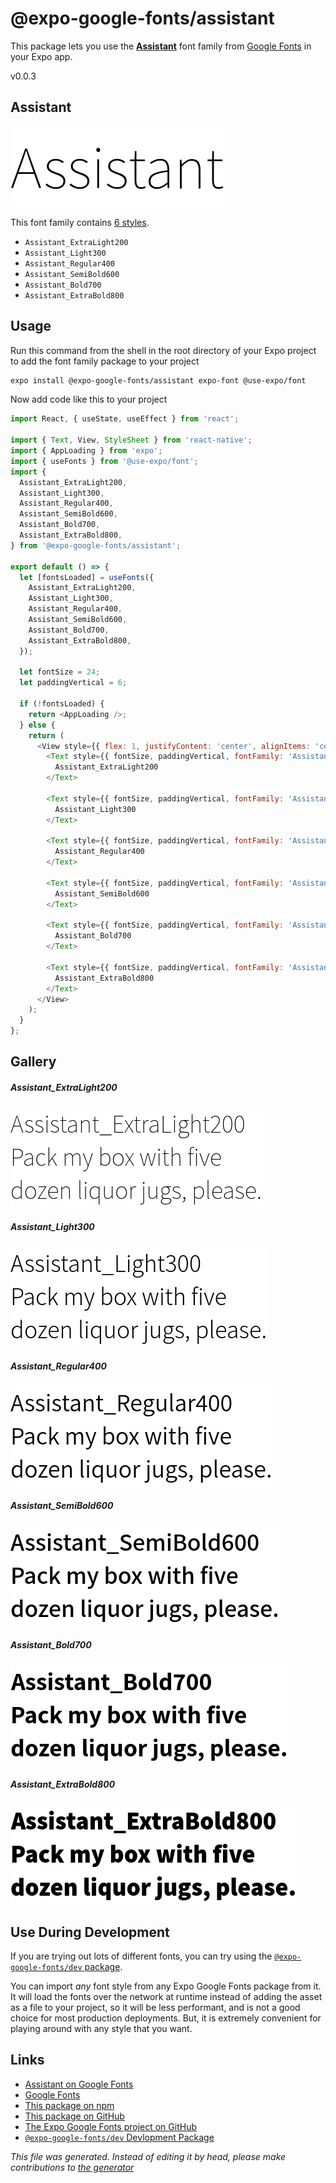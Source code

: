 # @expo-google-fonts/assistant

This package lets you use the [**Assistant**](https://fonts.google.com/specimen/Assistant) font family from [Google Fonts](https://fonts.google.com/) in your Expo app.

v0.0.3

## Assistant

![Assistant](./font-family.png)

This font family contains [6 styles](#gallery).

- `Assistant_ExtraLight200`
- `Assistant_Light300`
- `Assistant_Regular400`
- `Assistant_SemiBold600`
- `Assistant_Bold700`
- `Assistant_ExtraBold800`

## Usage

Run this command from the shell in the root directory of your Expo project to add the font family package to your project
```sh
expo install @expo-google-fonts/assistant expo-font @use-expo/font
```

Now add code like this to your project
```js
import React, { useState, useEffect } from 'react';

import { Text, View, StyleSheet } from 'react-native';
import { AppLoading } from 'expo';
import { useFonts } from '@use-expo/font';
import {
  Assistant_ExtraLight200,
  Assistant_Light300,
  Assistant_Regular400,
  Assistant_SemiBold600,
  Assistant_Bold700,
  Assistant_ExtraBold800,
} from '@expo-google-fonts/assistant';

export default () => {
  let [fontsLoaded] = useFonts({
    Assistant_ExtraLight200,
    Assistant_Light300,
    Assistant_Regular400,
    Assistant_SemiBold600,
    Assistant_Bold700,
    Assistant_ExtraBold800,
  });

  let fontSize = 24;
  let paddingVertical = 6;

  if (!fontsLoaded) {
    return <AppLoading />;
  } else {
    return (
      <View style={{ flex: 1, justifyContent: 'center', alignItems: 'center' }}>
        <Text style={{ fontSize, paddingVertical, fontFamily: 'Assistant_ExtraLight200' }}>
          Assistant_ExtraLight200
        </Text>

        <Text style={{ fontSize, paddingVertical, fontFamily: 'Assistant_Light300' }}>
          Assistant_Light300
        </Text>

        <Text style={{ fontSize, paddingVertical, fontFamily: 'Assistant_Regular400' }}>
          Assistant_Regular400
        </Text>

        <Text style={{ fontSize, paddingVertical, fontFamily: 'Assistant_SemiBold600' }}>
          Assistant_SemiBold600
        </Text>

        <Text style={{ fontSize, paddingVertical, fontFamily: 'Assistant_Bold700' }}>
          Assistant_Bold700
        </Text>

        <Text style={{ fontSize, paddingVertical, fontFamily: 'Assistant_ExtraBold800' }}>
          Assistant_ExtraBold800
        </Text>
      </View>
    );
  }
};

```

## Gallery

##### Assistant_ExtraLight200
![Assistant_ExtraLight200](./6f4c276bf1e4d52183015128074de4702a86fc31cce04f575a8ebef54a077c78.ttf.png)

##### Assistant_Light300
![Assistant_Light300](./ad7ba792736448061fddf24806abe616e89d7a21a00d169ac4bf95db35ffe9cc.ttf.png)

##### Assistant_Regular400
![Assistant_Regular400](./1ffb8d00a2bd6ab725bb34dc8eaf61737481f6b285988332e4f6a4b60279dbde.ttf.png)

##### Assistant_SemiBold600
![Assistant_SemiBold600](./1dc8095e8dddae977007770ce433f8ed1e374d0a83d7330ecea3b335109a4985.ttf.png)

##### Assistant_Bold700
![Assistant_Bold700](./81008b85f8a91125a8efe85a353982fe1b825def9ef33eed881b709a6debf250.ttf.png)

##### Assistant_ExtraBold800
![Assistant_ExtraBold800](./a7370c1c3e5649abcfa6f44475eed601eb070ab934a708081b87627827d5463a.ttf.png)


## Use During Development

If you are trying out lots of different fonts, you can try using the [`@expo-google-fonts/dev` package](https://www.npmjs.com/package/@expo-google-fonts/dev).

You can import *any* font style from any Expo Google Fonts package from it. It will load the fonts
over the network at runtime instead of adding the asset as a file to your project, so it will be 
less performant, and is not a good choice for most production deployments. But, it is extremely convenient
for playing around with any style that you want.

## Links

- [Assistant on Google Fonts](https://fonts.google.com/specimen/Assistant)
- [Google Fonts](https://fonts.google.com/)
- [This package on npm](https://www.npmjs.com/package/@expo-google-fonts/assistant)
- [This package on GitHub](https://github.com/expo/google-fonts/tree/master/font-packages/assistant)
- [The Expo Google Fonts project on GitHub](https://github.com/expo/google-fonts)
- [`@expo-google-fonts/dev` Devlopment Package](https://github.com/expo/google-fonts/tree/master/font-packages/dev)


*This file was generated. Instead of editing it by head, please make contributions to [the generator](https://github.com/expo/google-fonts/tree/master/packages/generator)*
